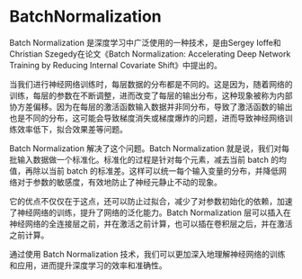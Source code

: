 # BatchNormalization

Batch Normalization 是深度学习中广泛使用的一种技术，是由Sergey Ioffe和Christian Szegedy在论文《Batch Normalization: Accelerating Deep Network Training by Reducing Internal Covariate Shift》中提出的。

当我们进行神经网络训练时，每层数据的分布都是不同的。这是因为，随着网络的训练，每层的参数在不断调整，进而改变了每层的输出分布，这种现象被称为内部协方差偏移。因为在每层的激活函数输入数据并非同分布，导致了激活函数的输出也是不同的分布，这可能会导致梯度消失或梯度爆炸的问题，进而导致神经网络训练效率低下，拟合效果差等问题。

Batch Normalization 解决了这个问题。Batch Normalization 就是说，我们对每批输入数据做一个标准化。标准化的过程是针对每个元素，减去当前 batch 的均值，再除以当前 batch 的标准差。这样可以统一每个输入变量的分布，并降低网络对于参数的敏感度，有效地防止了神经元静止不动的现象。

它的优点不仅仅在于这点，还可以防止过拟合，减少了对参数初始化的依赖，加速了神经网络的训练，提升了网络的泛化能力。Batch Normalization 层可以插入在神经网络的全连接层之前，并在激活之前计算，也可以插在卷积层之后，并在激活之前计算。

通过使用 Batch Normalization 技术，我们可以更加深入地理解神经网络的训练和应用，进而提升深度学习的效率和准确性。